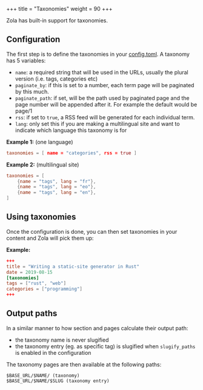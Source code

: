 +++
title = "Taxonomies"
weight = 90
+++

Zola has built-in support for taxonomies.

## Configuration

The first step is to define the taxonomies in your [config.toml](@/documentation/getting-started/configuration.md). A taxonomy has 5 variables:

- `name`: a required string that will be used in the URLs, usually the plural version (i.e. tags, categories etc)
- `paginate_by`: if this is set to a number, each term page will be paginated by this much.
- `paginate_path`: if set, will be the path used by paginated page and the page number will be appended after it.
For example the default would be page/1
- `rss`: if set to `true`, a RSS feed will be generated for each individual term.
- `lang`: only set this if you are making a multilingual site and want to indicate which language this taxonomy is for

**Example 1:** (one language)

```toml
taxonomies = [ name = "categories", rss = true ]
```

**Example 2:** (multilingual site)

```toml
taxonomies = [
    {name = "tags", lang = "fr"},
    {name = "tags", lang = "eo"},
    {name = "tags", lang = "en"},
]
```

## Using taxonomies

Once the configuration is done, you can then set taxonomies in your content and Zola will pick them up:

**Example:**

```toml
+++
title = "Writing a static-site generator in Rust"
date = 2019-08-15
[taxonomies]
tags = ["rust", "web"]
categories = ["programming"]
+++
```

## Output paths

In a similar manner to how section and pages calculate their output path:
- the taxonomy name is never slugified
- the taxonomy entry (eg. as specific tag) is slugified when `slugify_paths` is enabled in the configuration

The taxonomy pages are then available at the following paths:

```plain
$BASE_URL/$NAME/ (taxonomy)
$BASE_URL/$NAME/$SLUG (taxonomy entry)
```

